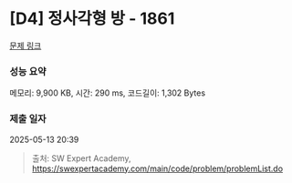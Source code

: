 # [D4] 정사각형 방 - 1861 

[문제 링크](https://swexpertacademy.com/main/code/problem/problemDetail.do?contestProbId=AV5LtJYKDzsDFAXc) 

### 성능 요약

메모리: 9,900 KB, 시간: 290 ms, 코드길이: 1,302 Bytes

### 제출 일자

2025-05-13 20:39



> 출처: SW Expert Academy, https://swexpertacademy.com/main/code/problem/problemList.do